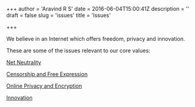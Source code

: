 +++
author = 'Aravind R S'
date = 2016-06-04T15:00:41Z
description = ''
draft = false
slug = 'issues'
title = 'Issues'

+++


We believe in an Internet which offers freedom, privacy and innovation.

These are some of the issues relevant to our core values:

[Net Neutrality](https://internetfreedom.in/issues-neutrality)

[Censorship and Free Expression](https://internetfreedom.in/issues-censorship)

[Online Privacy and Encryption](https://internetfreedom.in/issues-privacy)

[Innovation](https://internetfreedom.in/issues-innovation)

